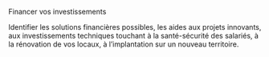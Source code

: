 Financer vos investissements

Identifier les solutions financières possibles, les aides aux projets innovants, aux investissements techniques touchant à la santé-sécurité des salariés, à la rénovation de vos locaux, à l’implantation sur un nouveau territoire.